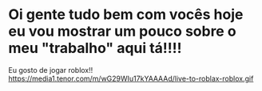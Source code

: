 # Oi gente tudo bem com vocês hoje eu vou mostrar um pouco sobre o meu "trabalho" aqui tá!!!!


Eu gosto de jogar roblox!!
https://media1.tenor.com/m/wG29WIu17kYAAAAd/live-to-roblax-roblox.gif
